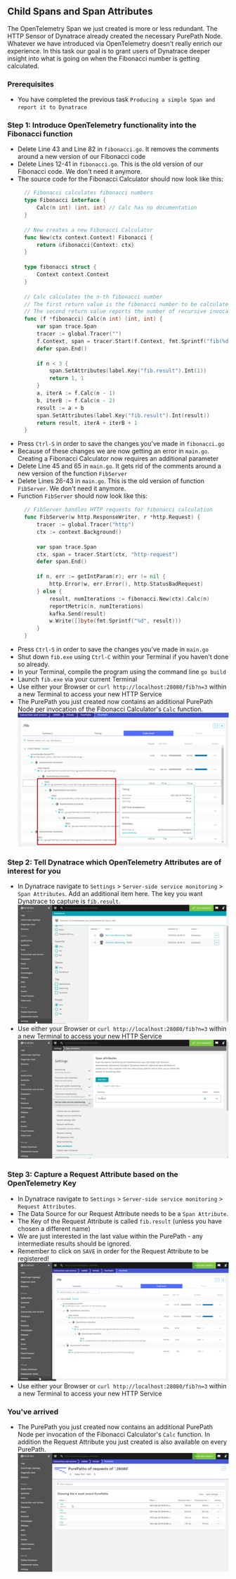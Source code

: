 ## Child Spans and Span Attributes
The OpenTelemetry Span we just created is more or less redundant. The HTTP Sensor of Dynatrace already created the necessary PurePath Node. Whatever we have introduced via OpenTelemetry doesn't really enrich our experience.
In this task our goal is to grant users of Dynatrace deeper insight into what is going on when the Fibonacci number is getting calculated.

### Prerequisites
- You have completed the previous task `Producing a simple Span and report it to Dynatrace`

### Step 1: Introduce OpenTelemetry functionality into the Fibonacci function
- Delete Line 43 and Line 82 in `fibonacci.go`. It removes the comments around a new version of our Fibonacci code
- Delete Lines 12-41 in `fibonacci.go`. This is the old version of our Fibonacci code. We don't need it anymore.
- The source code for the Fibonacci Calculator should now look like this:
  ```go
    // Fibonacci calculates fibonacci numbers
    type Fibonacci interface {
        Calc(n int) (int, int) // Calc has no documentation
    }

    // New creates a new Fibonacci Calculator
    func New(ctx context.Context) Fibonacci {
        return &fibonacci{Context: ctx}
    }

    type fibonacci struct {
        Context context.Context
    }

    // Calc calculates the n-th fibonacci number
    // The first return value is the fibonacci number to be calculated
    // The second return value reports the number of recursive invocation that were required in order to calculate the result
    func (f *fibonacci) Calc(n int) (int, int) {
        var span trace.Span
        tracer := global.Tracer("")
        f.Context, span = tracer.Start(f.Context, fmt.Sprintf("fib(%d)", n))
        defer span.End()

        if n < 3 {
            span.SetAttributes(label.Key("fib.result").Int(1))
            return 1, 1
        }
        a, iterA := f.Calc(n - 1)
        b, iterB := f.Calc(n - 2)
        result := a + b
        span.SetAttributes(label.Key("fib.result").Int(result))
        return result, iterA + iterB + 1
    }  
  ```
- Press `Ctrl-S` in order to save the changes you've made in `fibonacci.go`
- Because of these changes we are now getting an error in `main.go`. Creating a Fibonacci Calculator now requires an additional parameter
- Delete Line 45 and 65 in `main.go`. It gets rid of the comments around a new version of the function `FibServer`
- Delete Lines 26-43 in `main.go`. This is the old version of function `FibServer`. We don't need it anymore.
- Function `FibServer` should now look like this:
  ```go
	// FibServer handles HTTP requests for fibonacci calculation
	func FibServer(w http.ResponseWriter, r *http.Request) {
		tracer := global.Tracer("http")
		ctx := context.Background()

		var span trace.Span
		ctx, span = tracer.Start(ctx, "http-request")
		defer span.End()

		if n, err := getIntParam(r); err != nil {
			http.Error(w, err.Error(), http.StatusBadRequest)
		} else {
			result, numIterations := fibonacci.New(ctx).Calc(n)
			reportMetric(n, numIterations)
			kafka.Send(result)
			w.Write([]byte(fmt.Sprintf("%d", result)))
		}
	}
  ```
- Press `Ctrl-S` in order to save the changes you've made in `main.go`
- Shut down `fib.exe` using `Ctrl-C` within your Terminal if you haven't done so already.
- In your Terminal, compile the program using the command line `go build`
- Launch `fib.exe` via your current Terminal
- Use either your Browser or `curl http://localhost:28080/fib?n=3` within a new Terminal to access your new HTTP Service
- The PurePath you just created now contains an additional PurePath Node per invocation of the Fibonacci Calculator's `Calc` function.
  ![OTelPurepathCalc](../../../assets/images/OTelPurepathCalc.png)

### Step 2: Tell Dynatrace which OpenTelemetry Attributes are of interest for you
- In Dynatrace navigate to `Settings` > `Server-side service monitoring` > `Span Attributes`. Add an additional item here. The key you want Dynatrace to capture is `fib.result`.
  ![SpanAttributes](../../../assets/images/03-02-OpenTelemetryAttributes-1.gif)
- Use either your Browser or `curl http://localhost:28080/fib?n=3` within a new Terminal to access your new HTTP Service
  ![SpanAttributes](../../../assets/images/03-02-OpenTelemetryAttributes-2.gif)

### Step 3: Capture a Request Attribute based on the OpenTelemetry Key
- In Dynatrace navigate to `Settings` > `Server-side service monitoring` > `Request Attributes`.
- The Data Source for our Request Attribute needs to be a `Span Attribute`.
- The Key of the Request Attribute is called `fib.result` (unless you have chosen a different name)
- We are just interested in the last value within the PurePath - any intermediate results should be ignored.
- Remember to click on `SAVE` in order for the Request Attribute to be registered!
  ![ReqAttributes](../../../assets/images/03-02-OpenTelemetryReqAttributes.gif)
- Use either your Browser or `curl http://localhost:28080/fib?n=3` within a new Terminal to access your new HTTP Service

### You've arrived
- The PurePath you just created now contains an additional PurePath Node per invocation of the Fibonacci Calculator's `Calc` function. In addition the Request Attribute you just created is also available on every PurePath.
  ![ReqAttributes](../../../assets/images/03-02-OpenTelemetryReqAttributes-Result.gif)
